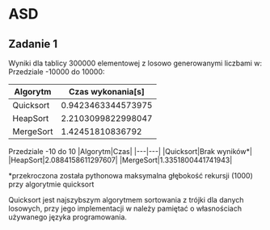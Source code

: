# ASD

## Zadanie 1
Wyniki dla tablicy 300000 elementowej z losowo generowanymi liczbami w:
Przedziale -10000 do 10000:

|Algorytm|Czas wykonania[s]|
|---|---|
|Quicksort|0.9423463344573975|
|HeapSort|2.2103099822998047|
|MergeSort|1.42451810836792|

Przedziale -10 do 10
|Algorytm|Czas|
|---|---|
|Quicksort|Brak wyników*|
|HeapSort|2.0884158611297607|
|MergeSort|1.3351800441741943|

*przekroczona została pythonowa maksymalna głębokość rekursji (1000) przy algorytmie quicksort

Quicksort jest najszybszym algorytmem sortowania z trójki dla danych losowych, przy jego implementacji w należy pamiętać o własnościach używanego języka programowania.
